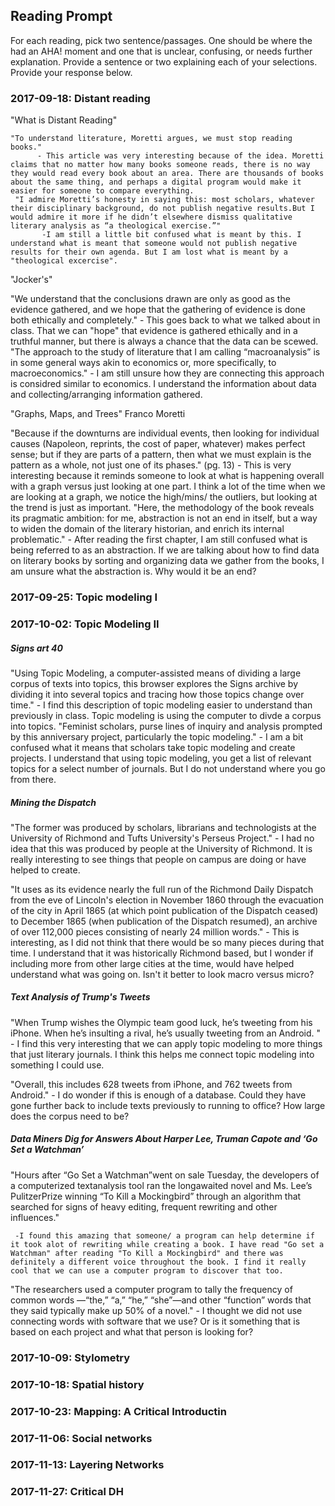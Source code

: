 ## Reading Prompt

For each reading, pick two sentence/passages. One should be where the had an AHA! moment and one that is unclear, confusing, or needs further explanation. Provide a sentence or two explaining each of your selections.  Provide your response below.

 

### 2017-09-18: Distant reading
 "What is Distant Reading"
  
    "To understand literature, Moretti argues, we must stop reading books."
          - This article was very interesting because of the idea. Moretti claims that no matter how many books someone reads, there is no way they would read every book about an area. There are thousands of books about the same thing, and perhaps a digital program would make it easier for someone to compare everything. 
     "I admire Moretti’s honesty in saying this: most scholars, whatever their disciplinary background, do not publish negative results.But I would admire it more if he didn’t elsewhere dismiss qualitative literary analysis as “a theological exercise.”"
           -I am still a little bit confused what is meant by this. I understand what is meant that someone would not publish negative results for their own agenda. But I am lost what is meant by a "theological excercise". 
 
"Jocker's"

   "We understand that the conclusions drawn are only as good as the evidence gathered, and we hope that the gathering of evidence is done both ethically and completely."
          - This goes back to what we talked about in class. That we can "hope" that evidence is gathered ethically and in a truthful manner, but there is always a chance that the data can be scewed. 
   "The approach to the study of literature that I am calling “macroanalysis” is in some general ways akin to economics or, more specifically, to macroeconomics."
          - I am still unsure how they are connecting this approach is considred similar to economics. I understand the information about data and collecting/arranging information gathered. 
 
"Graphs, Maps, and Trees" Franco Moretti

   "Because if the downturns are individual events, then looking for individual causes (Napoleon, reprints, the cost of paper, whatever) makes perfect sense; but if they are parts of a pattern, then what we must explain is the pattern as a whole, not just one of its phases." (pg. 13)
         - This is very interesting because it reminds someone to look at what is happening overall with a graph versus just looking at one part. I think a lot of the time when we are looking at a graph, we notice the high/mins/ the outliers, but looking at the trend is just as important. 
   "Here, the methodology of the book reveals its pragmatic ambition: for me, abstraction is not an end in itself, but a way to widen the domain of the literary historian, and enrich its internal problematic."
         - After reading the first chapter, I am still confused what is being referred to as an abstraction. If we are talking about how to find data on literary books by sorting and organizing data we gather from the books, I am unsure what the abstraction is. Why would it be an end? 
          

### 2017-09-25: Topic modeling I

### 2017-10-02: Topic Modeling II

##### Signs art 40
"Using Topic Modeling, a computer-assisted means of dividing a large corpus of texts into topics, this browser explores the Signs archive by dividing it into several topics and tracing how those topics change over time." 
      - I find this description of topic modeling easier to understand than previously in class. Topic modeling is using the computer to divde a corpus into topics. 
"Feminist scholars, purse lines of inquiry and analysis prompted by this anniversary project, particularly the topic modeling." 
      - I am a bit confused what it means that scholars take topic modeling and create projects. I understand that using topic modeling, you get a list of relevant topics for a select number of journals. But I do not understand where you go from there. 
##### Mining the Dispatch
"The former was produced by scholars, librarians and technologists at the University of Richmond and Tufts University's Perseus Project."
      - I had no idea that this was produced by people at the University of Richmond. It is really interesting to see things that people on campus are doing or have helped to create. 
      
"It uses as its evidence nearly the full run of the Richmond Daily Dispatch from the eve of Lincoln's election in November 1860 through the evacuation of the city in April 1865 (at which point publication of the Dispatch ceased) to December 1865 (when publication of the Dispatch resumed), an archive of over 112,000 pieces consisting of nearly 24 million words."
      - This is interesting, as I did not think that there would be so many pieces during that time. I understand that it was historically Richmond based, but I wonder if including more from other large cities at the time, would have helped understand what was going on. Isn't it better to look macro versus micro?

##### Text Analysis of Trump's Tweets
  
"When Trump wishes the Olympic team good luck, he’s tweeting from his iPhone. When he’s insulting a rival, he’s usually tweeting from an Android. "
      - I find this very interesting that we can apply topic modeling to more things that just literary journals. I think this helps me connect topic modeling into something I could use. 

"Overall, this includes 628 tweets from iPhone, and 762 tweets from Android."
      - I do wonder if this is enough of a database. Could they have gone further back to include texts previously to running to office? How large does the corpus need to be? 
      
##### Data Miners Dig for Answers About Harper Lee, Truman Capote and ‘Go Set a Watchman’
"Hours after “Go Set a Watchman”went on sale Tuesday, the developers of a
computerized text­analysis tool ran the long­awaited novel and Ms. Lee’s Pulitzer­Prize
winning “To Kill a Mockingbird” through an algorithm that searched for signs of heavy
editing, frequent rewriting and other influences."

     -I found this amazing that someone/ a program can help determine if it took alot of rewriting while creating a book. I have read "Go set a Watchman" after reading "To Kill a Mockingbird" and there was definitely a different voice throughout the book. I find it really cool that we can use a computer program to discover that too. 
"The researchers used a computer program to tally the frequency of common words —“the,” “a,” “he,” “she”—and other “function” words that they said typically make up 50%
of a novel."
       - I thought we did not use connecting words with software that we use? Or is it something that is based on each project and what that person is looking for? 


### 2017-10-09: Stylometry

### 2017-10-18: Spatial history

### 2017-10-23: Mapping: A Critical Introductin

### 2017-11-06: Social networks

### 2017-11-13: Layering Networks

### 2017-11-27: Critical DH
